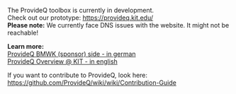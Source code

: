 The ProvideQ toolbox is currently in development. <br>
Check out our prototype: https://provideq.kit.edu/ <br>
**Please note:** We currently face DNS issues with the website. It might not be reachable!

**Learn more:** <br>
[ProvideQ BMWK (sponsor) side - in german](https://www.digitale-technologien.de/DT/Navigation/DE/ProgrammeProjekte/AktuelleTechnologieprogramme/Quanten_Computing/Projekte/ProvideQ/provideq.html) <br>
[ProvideQ Overview @ KIT - in english](https://tva.kastel.kit.edu/english/research_177.php) 

If you want to contribute to ProvideQ, look here: https://github.com/ProvideQ/wiki/wiki/Contribution-Guide
